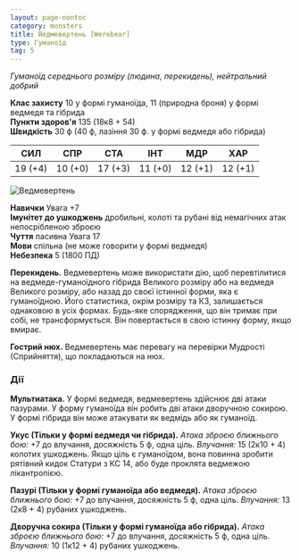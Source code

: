 ```yaml
---
layout: page-nontoc
category: monsters
title: Ведмевертень [Werebear]
type: Гуманоїд
tag: 5
---
```


_Гуманоїд середнього розміру (людина, перекидень), нейтральний добрий_

**Клас захисту** 10 у формі гуманоїда, 11 (природна броня) у формі ведмедя та гібрида    
**Пункти здоров'я** 135 (18к8 + 54)    
**Швидкість** 30 ф (40 ф, лазіння 30 ф. у формі ведмедя або гібрида)

| СИЛ     | СПР     | СТА     | ІНТ     | МДР     | ХАР     |
| ------- | ------- | ------- | ------- | ------- | ------- |
| 19 (+4) | 10 (+0) | 17 (+3) | 11 (+0) | 12 (+1) | 12 (+1) |

![Ведмевертень](https://www.dndbeyond.com/avatars/thumbnails/30832/392/1000/1000/638063837302552346.png)

**Навички** Увага +7    
**Імунітет до ушкоджень** дробильні, колоті та рубані від немагічних атак непосрібленою зброєю    
**Чуття** пасивна Увага 17    
**Мови** спільна (не може говорити у формі ведмедя)    
**Небезпека** 5 (1800 ПД)

**Перекидень.** Ведмевертень може використати дію, щоб перевтілитися на ведмеде-гуманоїдного гібрида Великого розміру або на ведмедя Великого розміру, або назад до своєї істинної форми, яка є гуманоїдною. Його статистика, окрім розміру та КЗ, залишається однаковою в усіх формах. Будь-яке спорядження, що він тримає при собі, не трансформується. Він повертається в свою істинну форму, якщо вмирає.    

**Гострий нюх.** Ведмевертень має перевагу на перевірки Мудрості (Сприйняття), що покладаються на нюх.

### Дії
**Мультиатака.** У формі ведмедя, ведмевертень здійснює дві атаки пазурами. У форму гуманоїда він робить дві атаки дворучною сокирою. У формі гібрида він може атакувати як ведмідь або як гуманоїд.    

**Укус (Тільки у формі ведмедя чи гібрида).** _Атака зброєю ближнього бою:_ +7 до влучання, досяжність 5 ф, одна ціль. _Влучання:_ 15 (2к10 + 4) колотих ушкоджень. Якщо ціль є гуманоїдом, вона повинна зробити рятівний кидок Статури з КС 14, або буде проклята ведмежою лікантропією.    

**Пазурі (Тільки у формі гуманоїда або ведмедя).** _Атака зброєю ближнього бою:_ +7 до влучання, досяжність 5 ф, одна ціль. _Влучання:_ 13 (2к8 + 4) рубаних ушкоджень.    

**Дворучна сокира (Тільки у формі гуманоїда або гібрида).** _Атака зброєю ближнього бою:_ +7 до влучання, досяжність 5 ф, одна ціль. _Влучання:_ 10 (1к12 + 4) рубаних ушкоджень.
